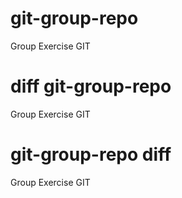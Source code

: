 # git-group-repo
Group Exercise GIT

# diff git-group-repo
Group Exercise GIT

# git-group-repo diff
Group Exercise GIT
